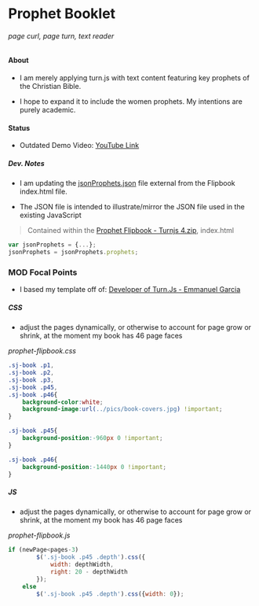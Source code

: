 # Prophet Booklet
###### page curl, page turn, text reader

#### About
* I am merely applying turn.js with text content featuring key prophets of the Christian Bible.

* I hope to expand it to include the women prophets. My intentions are purely academic.

#### Status

* Outdated Demo Video: [YouTube Link](https://www.youtube.com/watch?v=vby99NIII28)

##### Dev. Notes

* I am updating the [jsonProphets.json](https://github.com/mezcel/Prophet-Booklet/blob/master/jsonProphets.json) file external from the Flipbook index.html file.

* The JSON file is intended to illustrate/mirror the JSON file used in the existing JavaScript

> Contained within the [Prophet Flipbook - Turnjs 4.zip](https://github.com/mezcel/Prophet-Booklet/blob/master/Prophet%20Flipbook%20-%20Turnjs%204.zip), index.html
```javascript
var jsonProphets = {...};
jsonProphets = jsonProphets.prophets;
```
### MOD Focal Points

* I based my template off of: [Developer of Turn.Js - Emmanuel Garcia ](https://github.com/blasten/turn.js/wiki/Reference)

##### CSS

* adjust the pages dynamically, or otherwise to account for page grow or shrink, at the moment my book has 46 page faces

<em>prophet-flipbook.css</em>

```css
.sj-book .p1,
.sj-book .p2,
.sj-book .p3,
.sj-book .p45,
.sj-book .p46{
	background-color:white;
	background-image:url(../pics/book-covers.jpg) !important;
}

.sj-book .p45{
	background-position:-960px 0 !important;
}

.sj-book .p46{
	background-position:-1440px 0 !important;
}
```

##### JS

* adjust the pages dynamically, or otherwise to account for page grow or shrink, at the moment my book has 46 page faces

<em> prophet-flipbook.js</em>

```javascript
if (newPage<pages-3)
		$('.sj-book .p45 .depth').css({
			width: depthWidth,
			right: 20 - depthWidth
		});
	else
		$('.sj-book .p45 .depth').css({width: 0});
```
